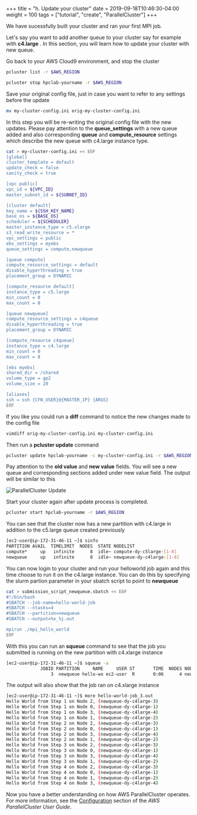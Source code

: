 +++
title = "h. Update your cluster"
date = 2019-09-18T10:46:30-04:00
weight = 100
tags = ["tutorial", "create", "ParallelCluster"]
+++

We have sucessfully built your cluster and ran your first MPI job.

Let's say you want to add another queue to your cluster say for example with **c4.large** . In this section, you will learn how to update your cluster with new queue. 

Go back to your AWS Cloud9 environment, and stop the cluster

```bash
pcluster list -r $AWS_REGION
```

```bash
pcluster stop hpclab-yourname -r $AWS_REGION
```

Save your original config file, just in case you want to refer to any settings before the update

```bash
mv my-cluster-config.ini orig-my-cluster-config.ini
```

In this step you will be re-writing the original config file with the new updates. Please pay attention to the **queue_settings** with a new queue added and also corresponding **queue** and **compute_resource** settings which describe the new queue with c4.large instance type.

```bash
cat > my-cluster-config.ini << EOF
[global]
cluster_template = default
update_check = false
sanity_check = true

[vpc public]
vpc_id = ${VPC_ID}
master_subnet_id = ${SUBNET_ID}

[cluster default]
key_name = ${SSH_KEY_NAME}
base_os = ${BASE_OS}
scheduler = ${SCHEDULER}
master_instance_type = c5.xlarge
s3_read_write_resource = *
vpc_settings = public
ebs_settings = myebs
queue_settings = compute,newqueue

[queue compute]
compute_resource_settings = default
disable_hyperthreading = true
placement_group = DYNAMIC

[compute_resource default]
instance_type = c5.large
min_count = 0
max_count = 8

[queue newqueue]
compute_resource_settings = c4queue
disable_hyperthreading = true
placement_group = DYNAMIC

[compute_resource c4queue]
instance_type = c4.large
min_count = 0
max_count = 8

[ebs myebs]
shared_dir = /shared
volume_type = gp2
volume_size = 20

[aliases]
ssh = ssh {CFN_USER}@{MASTER_IP} {ARGS}
EOF
```

If you like you could run a **diff** command to notice the new changes made to the config file 

```bash
vimdiff orig-my-cluster-config.ini my-cluster-config.ini
```

Then run a **pcluster update** command

```bash
pcluster update hpclab-yourname -c my-cluster-config.ini -r $AWS_REGION
```

Pay attention to the **old value** and **new value** fields. You will see a new queue and corresponding sections added under new value field. The output will be similar to this


![ParallelCluster Update](/images/hpc-aws-parallelcluster-workshop/pc-update-queue.png)


Start your cluster again after update process is completed.

```bash
pcluster start hpclab-yourname -r $AWS_REGION
```

You can see that the cluster now has a new partition with c4.large in addition to the c5.large queue created previously

```bash
[ec2-user@ip-172-31-46-11 ~]$ sinfo
PARTITION AVAIL  TIMELIMIT  NODES  STATE NODELIST
compute*     up   infinite      8  idle~ compute-dy-c5large-[1-8]
newqueue     up   infinite      8  idle~ newqueue-dy-c4large-[1-8]
```

You can now login to your cluster and run your helloworld job again and this time choose to run it on the c4.large instance. You can do this by specifying the slurm partion parameter in your sbatch script to point to **newqueue** 

```bash
cat > submission_script_newqueue.sbatch << EOF
#!/bin/bash
#SBATCH --job-name=hello-world-job
#SBATCH --ntasks=4
#SBATCH --partition=newqueue
#SBATCH --output=%x_%j.out

mpirun ./mpi_hello_world
EOF
```

With this you can run an **squeue** command to see that the job you submitted is running on the new partition with c4.xlarge instance

```bash
[ec2-user@ip-172-31-46-11 ~]$ squeue -a
             JOBID PARTITION     NAME     USER ST       TIME  NODES NODELIST(REASON)
                 3  newqueue hello-wo ec2-user  R       0:06      4 newqueue-dy-c4large-[1-4]
``` 

The output will also show that the job ran on c4.xlarge instance

```bash
[ec2-user@ip-172-31-46-11 ~]$ more hello-world-job_3.out
Hello World from Step 1 on Node 2, (newqueue-dy-c4large-3)
Hello World from Step 1 on Node 0, (newqueue-dy-c4large-1)
Hello World from Step 1 on Node 3, (newqueue-dy-c4large-4)
Hello World from Step 1 on Node 1, (newqueue-dy-c4large-2)
Hello World from Step 2 on Node 2, (newqueue-dy-c4large-3)
Hello World from Step 2 on Node 0, (newqueue-dy-c4large-1)
Hello World from Step 2 on Node 3, (newqueue-dy-c4large-4)
Hello World from Step 2 on Node 1, (newqueue-dy-c4large-2)
Hello World from Step 3 on Node 2, (newqueue-dy-c4large-3)
Hello World from Step 3 on Node 0, (newqueue-dy-c4large-1)
Hello World from Step 3 on Node 3, (newqueue-dy-c4large-4)
Hello World from Step 3 on Node 1, (newqueue-dy-c4large-2)
Hello World from Step 4 on Node 2, (newqueue-dy-c4large-3)
Hello World from Step 4 on Node 0, (newqueue-dy-c4large-1)
Hello World from Step 4 on Node 1, (newqueue-dy-c4large-2)
Hello World from Step 4 on Node 3, (newqueue-dy-c4large-4)
```

Now you have a better understanding on how AWS ParallelCluster operates. For more information, see the [Configuration](https://docs.aws.amazon.com/parallelcluster/latest/ug/configuration.html) section of the *AWS ParallelCluster User Guide*.
